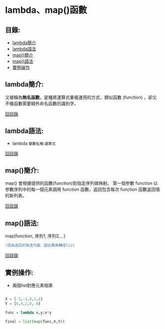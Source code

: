 lambda、map()函數
====

目錄:
----
* [lambda簡介](#lambda簡介)
* [lambda語法](#lambda語法)
* [map()簡介](#map()簡介)
* [map()語法](#map()語法)
* [實例操作](#實例操作)


lambda簡介:
-----

又被稱為**無名函數**，是種將運算式重複運用的方式，類似函數 (function) ，卻又不像函數需要額外命名函數的識別字。

[回目錄](https://github.com/imucici/my-learning-note/blob/master/%E6%A6%82%E5%BF%B5%E8%A3%9C%E5%BC%B7/lambda%E3%80%81map()%E5%87%BD%E6%95%B8.md#%E7%9B%AE%E9%8C%84)

lambda語法:
----

* lambda `變數名稱`:`運算式`

[回目錄](https://github.com/imucici/my-learning-note/blob/master/%E6%A6%82%E5%BF%B5%E8%A3%9C%E5%BC%B7/lambda%E3%80%81map()%E5%87%BD%E6%95%B8.md#%E7%9B%AE%E9%8C%84)

map()簡介:
-----

map() 會根據提供的函數(function)對指定序列做映射。
第一個参數 function 以参數序列中的每一個元素調用 function 函數，返回包含每次 function 函數返回值的新列表。


[回目錄](https://github.com/imucici/my-learning-note/blob/master/%E6%A6%82%E5%BF%B5%E8%A3%9C%E5%BC%B7/lambda%E3%80%81map()%E5%87%BD%E6%95%B8.md#%E7%9B%AE%E9%8C%84)

map()語法:
------

map(function, 序列1, 序列2,...)

```diff
!因為返回的為迭代器，因此要再轉成list
```


[回目錄](https://github.com/imucici/my-learning-note/blob/master/%E6%A6%82%E5%BF%B5%E8%A3%9C%E5%BC%B7/lambda%E3%80%81map()%E5%87%BD%E6%95%B8.md#%E7%9B%AE%E9%8C%84)

實例操作:
----

* 兩個list對應元素相乘

```python

X = [-3,-1,0,1,4]
Y = [6,4,2,0,-8]

func = lambda x,y:x*y

final = list(map(func,X,Y))
```


